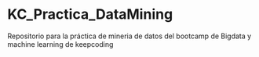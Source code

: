 # KC_Practica_DataMining
Repositorio para la práctica de mineria de datos del bootcamp de Bigdata y machine learning de keepcoding
